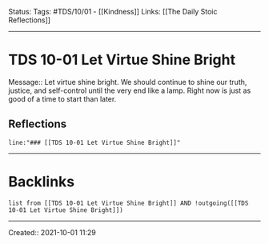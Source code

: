 Status:
Tags: #TDS/10/01 - [[Kindness]]
Links: [[The Daily Stoic Reflections]]
___
# TDS 10-01 Let Virtue Shine Bright
Message:: Let virtue shine bright. We should continue to shine our truth, justice, and self-control until the very end like a lamp. Right now is just as good of a time to start than later.


## Reflections
 ```query
line:"### [[TDS 10-01 Let Virtue Shine Bright]]"
```
___
# Backlinks
```dataview
list from [[TDS 10-01 Let Virtue Shine Bright]] AND !outgoing([[TDS 10-01 Let Virtue Shine Bright]])
```
___

Created:: 2021-10-01 11:29

